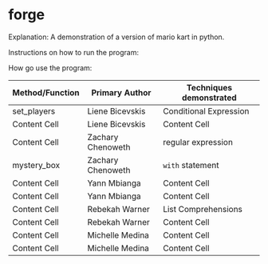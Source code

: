 # forge

Explanation:
A demonstration of a version of mario kart in python.

Instructions on how to run the program:

How go use the program:

| Method/Function  | Primary Author | Techniques demonstrated |
| ------------- | ------------- | ------------- |
| set_players  | Liene Bicevskis  | Conditional Expression  |
| Content Cell  | Liene Bicevskis  | Content Cell  |
| Content Cell  | Zachary Chenoweth  | regular expression  |
| mystery_box | Zachary Chenoweth  | `with` statement  |
| Content Cell  | Yann Mbianga  | Content Cell  |
| Content Cell  | Yann Mbianga  | Content Cell  |
| Content Cell | Rebekah Warner  | List Comprehensions  |
| Content Cell  | Rebekah Warner  | Content Cell  |
| Content Cell  | Michelle Medina  | Content Cell  |
| Content Cell  | Michelle Medina  | Content Cell  |
